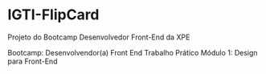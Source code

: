 # IGTI-FlipCard
 Projeto do Bootcamp Desenvolvedor Front-End da XPE

Bootcamp: Desenvolvendor(a) Front End 
Trabalho Prático 
Módulo 1: Design para Front-End